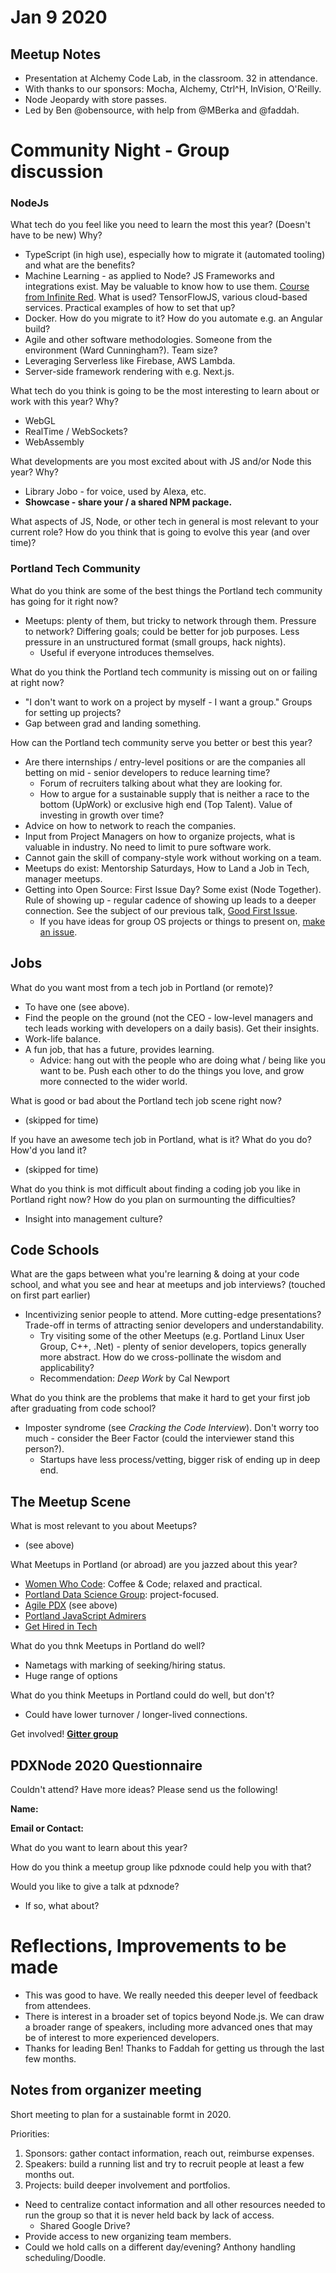 # Jan 9 2020

## Meetup Notes
* Presentation at Alchemy Code Lab, in the classroom. 32 in attendance.
* With thanks to our sponsors: Mocha, Alchemy, Ctrl^H, InVision, O'Reilly.
* Node Jeopardy with store passes.
* Led by Ben @obensource, with help from @MBerka and @faddah.

# Community Night - Group discussion

### NodeJs

What tech do you feel like you need to learn the most this year? (Doesn't have to be new) Why?

- TypeScript (in high use), especially how to migrate it (automated tooling) and what are the benefits?
- Machine Learning - as applied to Node? JS Frameworks and integrations exist. May be valuable to know how to use them. [Course from Infinite Red](https://infinite.red/machinelearning). What is used? TensorFlowJS, various cloud-based services. Practical examples of how to set that up?
- Docker. How do you migrate to it? How do you automate e.g. an Angular build?
- Agile and other software methodologies. Someone from the environment (Ward Cunningham?). Team size?
- Leveraging Serverless like Firebase, AWS Lambda. 
- Server-side framework rendering with e.g. Next.js.

What tech do you think is going to be the most interesting to learn about or work with this year? Why?
- WebGL
- RealTime / WebSockets?
- WebAssembly

What developments are you most excited about with JS and/or Node this year? Why?
- Library Jobo - for voice, used by Alexa, etc.
- **Showcase - share your / a shared NPM package.**

What aspects of JS, Node, or other tech in general is most relevant to your current role? How do you think that is going to evolve this year (and over time)?

### Portland Tech Community
What do you think are some of the best things the Portland tech community has going for it right now?
- Meetups: plenty of them, but tricky to network through them. Pressure to network? Differing goals; could be better for job purposes. Less pressure in an unstructured format (small groups, hack nights).
    * Useful if everyone introduces themselves.

What do you think the Portland tech community is missing out on or failing at right now?
- "I don't want to work on a project by myself - I want a group." Groups for setting up projects?
- Gap between grad and landing something.

How can the Portland tech community serve you better or best this year?
- Are there internships / entry-level positions or are the companies all betting on mid - senior developers to reduce learning time?
    * Forum of recruiters talking about what they are looking for.
    * How to argue for a sustainable supply that is neither a race to the bottom (UpWork) or exclusive high end (Top Talent). Value of investing in growth over time?
- Advice on how to network to reach the companies.
- Input from Project Managers on how to organize projects, what is valuable in industry. No need to limit to pure software work.
- Cannot gain the skill of company-style work without working on a team.
- Meetups do exist: Mentorship Saturdays, How to Land a Job in Tech, manager meetups.
- Getting into Open Source: First Issue Day? Some exist (Node Together). Rule of showing up - regular cadence of showing up leads to a deeper connection. See the subject of our previous talk, [Good First Issue](https://www.npmjs.com/package/good-first-issue).
    * If you have ideas for group OS projects or things to present on, [make an issue](https://github.com/PDXNode/pdxnode/issues/).

## Jobs
What do you want most from a tech job in Portland (or remote)?
- To have one (see above).
- Find the people on the ground (not the CEO - low-level managers and tech leads working with developers on a daily basis). Get their insights.
- Work-life balance.
- A fun job, that has a future, provides learning.
    * Advice: hang out with the people who are doing what / being like you want to be. Push each other to do the things you love, and grow more connected to the wider world.

What is good or bad about the Portland tech job scene right now?
* (skipped for time)

If you have an awesome tech job in Portland, what is it? What do you do? How'd you land it?
* (skipped for time)

What do you think is mot difficult about finding a coding job you like in Portland right now? How do you plan on surmounting the difficulties?
- Insight into management culture?

## Code Schools
What are the gaps between what you're learning & doing at your code school, and what you see and hear at meetups and job interviews?
(touched on first part earlier)
* Incentivizing senior people to attend. More cutting-edge presentations? Trade-off in terms of attracting senior developers and understandability.
    * Try visiting some of the other Meetups (e.g. Portland Linux User Group, C++, .Net) - plenty of senior developers, topics generally more abstract. How do we cross-pollinate the wisdom and applicability?
    * Recommendation: *Deep Work* by Cal Newport

What do you think are the problems that make it hard to get your first job after graduating from code school?
- Imposter syndrome (see *Cracking the Code Interview*). Don't worry too much - consider the Beer Factor (could the interviewer stand this person?).
    * Startups have less process/vetting, bigger risk of ending up in deep end.

## The Meetup Scene
What is most relevant to you about Meetups?
* (see above)

What Meetups in Portland (or abroad) are you jazzed about this year?
* [Women Who Code](https://www.womenwhocode.com/portland): Coffee & Code; relaxed and practical.
* [Portland Data Science Group](https://www.meetup.com/Portland-Data-Science-Group/): project-focused.
* [Agile PDX](https://agilepdx.org) (see above)
* [Portland JavaScript Admirers](https://www.meetup.com/Portland-JavaScript-Admirers/)
* [Get Hired in Tech](https://www.meetup.com/Get-Hired-in-tech-and-healthcare/)

What do you thnk Meetups in Portland do well?
* Nametags with marking of seeking/hiring status.
* Huge range of options

What do you think Meetups in Portland could do well, but don't?
* Could have lower turnover / longer-lived connections.

Get involved! **[Gitter group](https://gitter.im/pdxnode/Lobby)**

## PDXNode 2020 Questionnaire

Couldn't attend? Have more ideas? Please send us the following!

**Name:**

**Email or Contact:**

What do you want to learn about this year?

How do you think a meetup group like pdxnode could help you with that?

Would you like to give a talk at pdxnode?

* If so, what about?

# Reflections, Improvements to be made
* This was good to have. We really needed this deeper level of feedback from attendees.
* There is interest in a broader set of topics beyond Node.js. We can draw a broader range of speakers, including more advanced ones that may be of interest to more experienced developers.
* Thanks for leading Ben! Thanks to Faddah for getting us through the last few months.

## Notes from organizer meeting
Short meeting to plan for a sustainable formt in 2020.

Priorities:
1. Sponsors: gather contact information, reach out, reimburse expenses.
2. Speakers: build a running list and try to recruit people at least a few months out.
3. Projects: build deeper involvement and portfolios.
* Need to centralize contact information and all other resources needed to run the group so that it is never held back by lack of access.
    * Shared Google Drive?
* Provide access to new organizing team members.
* Could we hold calls on a different day/evening? Anthony handling scheduling/Doodle.